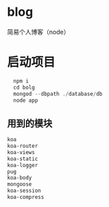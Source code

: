 # blog
简易个人博客（node）
# 启动项目
```js
  npm i
  cd bolg
  mongod --dbpath ./database/db
  node app
```
## 用到的模块

```css
koa
koa-router
koa-views
koa-static
koa-logger
pug
koa-body
mongoose
koa-session
koa-compress
```
